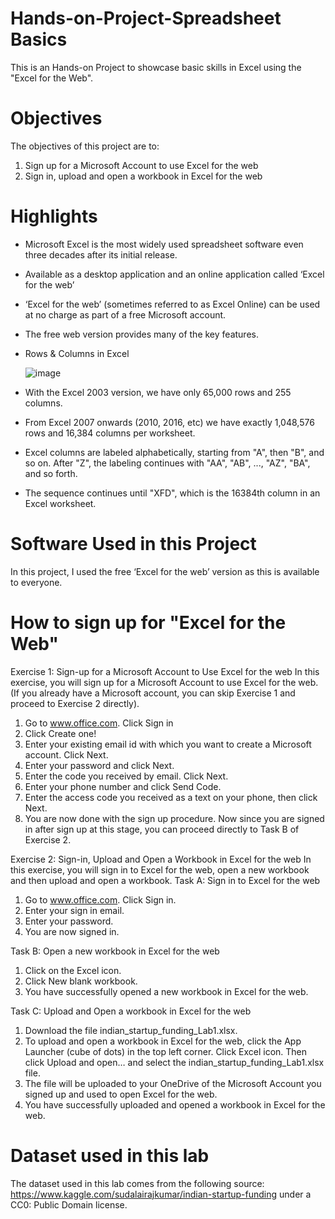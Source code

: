 # Hands-on-Project-Spreadsheet Basics

This is an Hands-on Project to showcase basic skills in Excel using the "Excel for the Web".

# Objectives

The objectives of this project are to:

1. Sign up for a Microsoft Account to use Excel for the web
2. Sign in, upload and open a workbook in Excel for the web

# Highlights

- Microsoft Excel is the most widely used spreadsheet software even three decades after its initial release.
- Available as a desktop application and an online application called ‘Excel for the web’
- ‘Excel for the web’ (sometimes referred to as Excel Online) can be used at no charge as part of a free Microsoft account.
- The free web version provides many of the key features.
- Rows & Columns in Excel

   ![image](https://github.com/DSgbemisola/Hands-on-Project-Introduction-to-Excel-for-the-web/assets/116846702/08d7841e-5f07-42cb-b8f8-1f97d17108d4)

- With the Excel 2003 version, we have only 65,000 rows and 255 columns.
- From Excel 2007 onwards (2010, 2016, etc) we have exactly 1,048,576 rows and 16,384 columns per worksheet.
- Excel columns are labeled alphabetically, starting from "A", then "B", and so on. After "Z", the labeling continues with "AA", "AB", ..., "AZ", "BA", and so forth.
- The sequence continues until "XFD", which is the 16384th column in an Excel worksheet.

# Software Used in this Project

In this project, I used the free ‘Excel for the web’ version as this is available to everyone.

# How to sign up for "Excel for the Web"
Exercise 1: 
Sign-up for a Microsoft Account to Use Excel for the web In this exercise, you will sign up for a Microsoft Account to use Excel for the web. 
(If you already have a Microsoft account, you can skip Exercise 1 and proceed to Exercise 2 directly). 

1. Go to www.office.com. Click Sign in 
2. Click Create one! 
3. Enter your existing email id with which you want to create a Microsoft account. Click Next. 
4. Enter your password and click Next. 
5. Enter the code you received by email. Click Next. 
6. Enter your phone number and click Send Code. 
7. Enter the access code you received as a text on your phone, then click Next. 
8. You are now done with the sign up procedure. Now since you are signed in after sign up at this stage, you can proceed directly to Task B of Exercise 2. 

Exercise 2: 
Sign-in, Upload and Open a Workbook in Excel for the web In this exercise, you will sign in to Excel for the web, open a new workbook and then upload and open a workbook. 
Task A: 
Sign in to Excel for the web 
1. Go to www.office.com. 
Click Sign in. 
2. Enter your sign in email. 
3. Enter your password. 
4. You are now signed in. 

Task B: 
Open a new workbook in Excel for the web 
1. Click on the Excel icon. 
2. Click New blank workbook. 
3. You have successfully opened a new workbook in Excel for the web. 

Task C: 
Upload and Open a workbook in Excel for the web 
1. Download the file indian_startup_funding_Lab1.xlsx. 
2. To upload and open a workbook in Excel for the web, click the App Launcher (cube of dots) in the top left corner. Click Excel icon. Then click Upload and open… and select the indian_startup_funding_Lab1.xlsx file. 
3. The file will be uploaded to your OneDrive of the Microsoft Account you signed up and used to open Excel for the web. 
4. You have successfully uploaded and opened a workbook in Excel for the web. 



# Dataset used in this lab 
The dataset used in this lab comes from the following source: https://www.kaggle.com/sudalairajkumar/indian-startup-funding under a CC0: Public Domain license. 

# 






